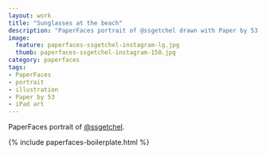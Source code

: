 ```yaml
---
layout: work
title: "Sunglasses at the beach"
description: "PaperFaces portrait of @ssgetchel drawn with Paper by 53 on an iPad."
image: 
  feature: paperfaces-ssgetchel-instagram-lg.jpg
  thumb: paperfaces-ssgetchel-instagram-150.jpg
category: paperfaces
tags: 
- PaperFaces
- portrait
- illustration
- Paper by 53
- iPad art
---
```


PaperFaces portrait of [@ssgetchel](http://instagram.com/ssgetchel).

{% include paperfaces-boilerplate.html %}